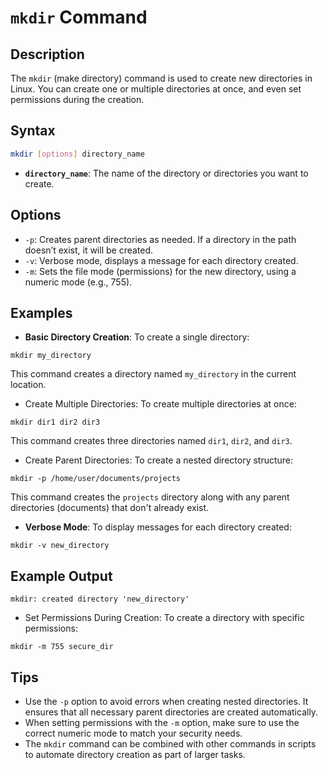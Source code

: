 # `mkdir` Command

## Description
The `mkdir` (make directory) command is used to create new directories in Linux. You can create one or multiple directories at once, and even set permissions during the creation.

## Syntax
```bash
mkdir [options] directory_name
```

- **`directory_name`**: The name of the directory or directories you want to create.

## Options
- `-p`: Creates parent directories as needed. If a directory in the path doesn’t exist, it will be created.
- `-v`: Verbose mode, displays a message for each directory created.
- `-m`: Sets the file mode (permissions) for the new directory, using a numeric mode (e.g., 755).

## Examples
- **Basic Directory Creation**: To create a single directory:
```shell
mkdir my_directory
```
This command creates a directory named `my_directory` in the current location.

- Create Multiple Directories: To create multiple directories at once:
```shell
mkdir dir1 dir2 dir3
```
This command creates three directories named `dir1`, `dir2`, and `dir3`.
- Create Parent Directories: To create a nested directory structure:
```shell
mkdir -p /home/user/documents/projects
```
This command creates the `projects` directory along with any parent directories (documents) that don't already exist.

- **Verbose Mode**: To display messages for each directory created:
```shell
mkdir -v new_directory
```

## Example Output
```shell
mkdir: created directory 'new_directory'
```

- Set Permissions During Creation: To create a directory with specific permissions:
```shell
mkdir -m 755 secure_dir
```
## Tips
- Use the `-p` option to avoid errors when creating nested directories. It ensures that all necessary parent directories are created automatically.
- When setting permissions with the `-m` option, make sure to use the correct numeric mode to match your security needs.
- The `mkdir` command can be combined with other commands in scripts to automate directory creation as part of larger tasks.


